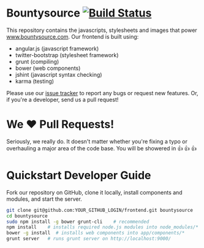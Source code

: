 # Bountysource [![Build Status](https://travis-ci.org/bountysource/frontend.png?branch=master)](https://travis-ci.org/bountysource/frontend)

This repository contains the javascripts, stylesheets and images that power www.bountysource.com.  Our frontend is built using:

- angular.js (javascript framework)
- twitter-bootstrap (stylesheet framework)
- grunt (compiling)
- bower (web components)
- jshint (javascript syntax checking)
- karma (testing)

Please use our [issue tracker](https://github.com/bountysource/frontend/issues) to report any bugs or request new features.  Or, if you're a developer, send us a pull request!

# We :heart: Pull Requests!
Seriously, we really do.  It doesn't matter whether you're fixing a typo or overhauling a major area of the code base.  You will be showered in :thumbsup: :thumbsup: :thumbsup:

# Quickstart Developer Guide
Fork our repository on GitHub, clone it locally, install components and modules, and start the server.

```bash
git clone git@github.com:YOUR_GITHUB_LOGIN/frontend.git bountysource
cd bountysource
sudo npm install -g bower grunt-cli    # recommended
npm install    # installs required node.js modules into node_modules/*
bower -g install  # installs web components into app/components/*
grunt server   # runs grunt server on http://localhost:9000/
```


